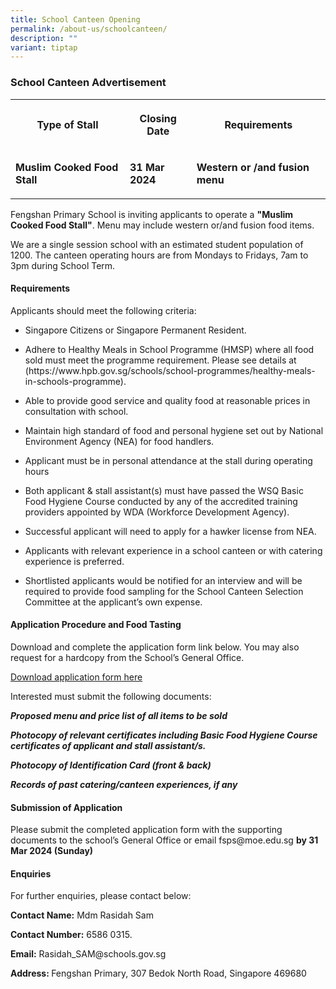 ```yaml
---
title: School Canteen Opening
permalink: /about-us/schoolcanteen/
description: ""
variant: tiptap
---
```

<h3>School Canteen Advertisement</h3><table><tbody><tr><th rowspan="1" colspan="1"><p>Type of Stall</p></th><th rowspan="1" colspan="1"><p>Closing Date</p></th><th rowspan="1" colspan="1"><p>Requirements</p></th></tr><tr><td rowspan="1" colspan="1"><p><strong>Muslim Cooked Food Stall</strong></p></td><td rowspan="1" colspan="1"><p><strong>31 Mar 2024</strong></p></td><td rowspan="1" colspan="1"><p><strong>Western or /and fusion menu</strong></p></td></tr></tbody></table><p>Fengshan Primary School is inviting applicants to operate a <strong>"Muslim Cooked Food Stall"</strong>. Menu may include western or/and fusion food items.</p><p>We are a single session school with an estimated student population of 1200. The canteen operating hours are from Mondays to Fridays, 7am to 3pm during School Term.</p><h4>Requirements</h4><p>Applicants should meet the following criteria:</p><ul data-tight="true" class="tight"><li><p>Singapore Citizens or Singapore Permanent Resident.</p></li><li><p>Adhere to Healthy Meals in School Programme (HMSP) where all food sold must meet the programme requirement. Please see details at (https://www.hpb.gov.sg/schools/school-programmes/healthy-meals-in-schools-programme).</p></li><li><p>Able to provide good service and quality food at reasonable prices in consultation with school.</p></li><li><p>Maintain high standard of food and personal hygiene set out by National Environment Agency (NEA) for food handlers.</p></li><li><p>Applicant must be in personal attendance at the stall during operating hours</p></li><li><p>Both applicant &amp; stall assistant(s) must have passed the WSQ Basic Food Hygiene Course conducted by any of the accredited training providers appointed by WDA (Workforce Development Agency).</p></li><li><p>Successful applicant will need to apply for a hawker license from NEA.</p></li><li><p>Applicants with relevant experience in a school canteen or with catering experience is preferred.</p></li><li><p>Shortlisted applicants would be notified for an interview and will be required to provide food sampling for the School Canteen Selection Committee at the applicant’s own expense.</p></li></ul><h4>Application Procedure and Food Tasting</h4><p>Download and complete the application form link below. You may also request for a hardcopy from the School’s General Office.</p><p><a href="/files/Fengshan%20Document%20Links/Canteen%20Application/application_form_for_canteen__fsps_.pdf" rel="noopener noreferrer nofollow" target="_blank">Download application form here</a></p><p>Interested must submit the following documents:</p><p><strong><em>Proposed menu and price list of all items to be sold</em></strong></p><p><strong><em>Photocopy of relevant certificates including Basic Food Hygiene Course certificates of applicant and stall assistant/s.</em></strong></p><p><strong><em>Photocopy of Identification Card (front &amp; back)</em></strong></p><p><strong><em>Records of past catering/canteen experiences, if any</em></strong></p><p></p><h4>Submission of Application</h4><p>Please submit the completed application form with the supporting documents to the school’s General Office or email fsps@moe.edu.sg <strong>by 31 Mar 2024 (Sunday)</strong></p><h4>Enquiries</h4><p>For further enquiries, please contact below:</p><p><strong>Contact Name:</strong> Mdm Rasidah Sam</p><p><strong>Contact Number:</strong> 6586 0315.</p><p><strong>Email:</strong> Rasidah_SAM@schools.gov.sg</p><p><strong>Address: </strong>Fengshan Primary, 307 Bedok North Road, Singapore 469680</p>